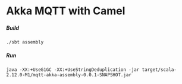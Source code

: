 Akka MQTT with Camel
==========================
##### Build
```
./sbt assembly
```

##### Run
```
java -XX:+UseG1GC -XX:+UseStringDeduplication -jar target/scala-2.12.0-M1/mqtt-akka-assembly-0.0.1-SNAPSHOT.jar
```
